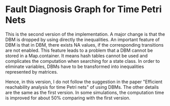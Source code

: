 Fault Diagnosis Graph for Time Petri Nets
==========

This is the second version of the implementation.
A major change is that the DBM is dropped by using directly the inequalities.
An important feature of DBM is that in DBM, there exists NA values, if the corresponding transitions are not enabled.
This feature leads to a problem that a DBM cannot be stored in a Map.container.
It means hash tables cannot be used and complicates the computation when searching for a state class.
In order to eliminate variables, DBMs have to be transformed into inequalities represented by matrices.

Hence, in this version, I do not follow the suggestion in the paper "Efficient reachability analysis for time Petri nets" of using DBMs.
The other details are the same as the first version.
In some simulations, the computation time is improved for about 50% comparing with the first version.

